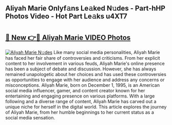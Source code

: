 ## Aliyah Marie Onlyf𝚊ns Le𝚊ked N𝚞des - Part-hHP Photos Video - Hot Part Le𝚊ks u4XT7

# <h2><a href="http://ab14020.deff.icu/?id=Aliyah+Marie">🔗 New 👉🔴 Aliyah Marie VIDEO Photos</a></h2>

[![Aliyah Marie N𝚞des](https://i.imgur.com/rIISA9y.gif)](http://ab14020.deff.icu/?id=Aliyah+Marie)
Like many social media personalities, Aliyah Marie has faced her fair share of controversies and criticisms. From her explicit content to her involvement in various feuds, Aliyah Marie's online presence has been a subject of debate and discussion. However, she has always remained unapologetic about her choices and has used these controversies as opportunities to engage with her audience and address any concerns or misconceptions. Aliyah Marie, born on December 1, 1995, is an American social media influencer, gamer, and content creator known for her entertaining and engaging presence on various platforms. With a large following and a diverse range of content, Aliyah Marie has carved out a unique niche for herself in the digital world. This article explores the journey of Aliyah Marie, from her humble beginnings to her current status as a social media sensation.
